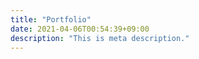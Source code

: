 ```yaml
---
title: "Portfolio"
date: 2021-04-06T00:54:39+09:00
description: "This is meta description."
---
```

